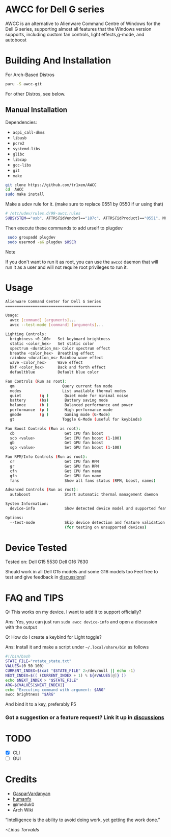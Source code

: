 # AWCC for Dell G series

AWCC is an alternative to Alienware Command Centre of Windows for the Dell G series, supporting almost all features that the Windows version supports, including custom fan controls, light effects,g-mode, and autoboost

# Building And Installation

For Arch-Based Distros

```bash
paru -S awcc-git
```

For other Distros, see below.

## Manual Installation

Dependencies:

- `acpi_call-dkms`
- `libusb`
- `pcre2`
- `systemd-libs`
- `glibc`
- `libcap`
- `gcc-libs`
- `git`
- `make`

```bash
git clone https://github.com/tr1xem/AWCC
cd  AWCC
sudo make install
```

Make a udev rule for it. (make sure to replace 0551 by 0550 if ur using that)

```bash
# /etc/udev/rules.d/99-awcc.rules
SUBSYSTEM=="usb", ATTRS{idVendor}=="187c", ATTRS{idProduct}=="0551", MODE="0660",GROUP="plugdev"

```

Then execute these commands to add urself to plugdev

```bash
 sudo groupadd plugdev
 sudo usermod -aG plugdev $USER
```

> [!NOTE]
> If you don't want to run it as root, you can use the `awccd` daemon
> that will run it as a user and will not require root privileges
> to run it.

# Usage

```bash
Alienware Command Center for Dell G Series
==========================================

Usage:
  awcc [command] [arguments]...
  awcc --test-mode [command] [arguments]...

Lighting Controls:
  brightness <0-100>   Set keyboard brightness
  static <color_hex>   Set static color
  spectrum <duration_ms> Color spectrum effect
  breathe <color_hex>  Breathing effect
  rainbow <duration_ms> Rainbow wave effect
  wave <color_hex>     Wave effect
  bkf <color_hex>      Back and forth effect
  defaultblue          Default blue color

Fan Controls (Run as root):
  qm                     Query current fan mode
  modes                  List available thermal modes
  quiet        (q )       Quiet mode for minimal noise
  battery      (bs)       Battery saving mode
  balance      (b )       Balanced performance and power
  performance  (p )       High performance mode
  gmode        (g )       Gaming mode (G-Mode)
  gt                     Toggle G-Mode (useful for keybinds)

Fan Boost Controls (Run as root):
  cb                      Get CPU fan boost
  scb <value>             Set CPU fan boost (1-100)
  gb                      Get GPU fan boost
  sgb <value>             Set GPU fan boost (1-100)

Fan RPM/Info Controls (Run as root):
  cr                      Get CPU fan RPM
  gr                      Get GPU fan RPM
  cfn                     Get CPU fan name
  gfn                     Get GPU fan name
  fans                    Show all fans status (RPM, boost, names)

Advanced Controls (Run as root):
  autoboost               Start automatic thermal management daemon

System Information:
  device-info             Show detected device model and supported features

Options:
  --test-mode             Skip device detection and feature validation
                          (for testing on unsupported devices)
```

# Device Tested

Tested on:
Dell G15 5530
Dell G16 7630

Should work in all Dell G15 models and some G16 models too
Feel free to test and give feedback in [discussions](https://github.com/tr1xem/AWCC/discussions)!

# FAQ and TIPS

Q: This works on my device. I want to add it to support officially?

Ans: Yes, you can just run `sudo awcc device-info` and open a discussion with the output

Q: How do I create a keybind for Light toggle?

Ans: Install it and make a script under `~/.local/share/bin` as follows

```bash
#!/bin/bash
STATE_FILE="rotate_state.txt"
VALUES=(0 50 100)
CURRENT_INDEX=$(cat "$STATE_FILE" 2>/dev/null || echo -1)
NEXT_INDEX=$(( (CURRENT_INDEX + 1) % ${#VALUES[@]} ))
echo $NEXT_INDEX > "$STATE_FILE"
ARG=${VALUES[$NEXT_INDEX]}
echo "Executing command with argument: $ARG"
awcc brightness "$ARG"
```

And bind it to a key, preferably F5

### Got a suggestion or a feature request? Link it up in [discussions](https://github.com/tr1xem/AWCC/discussions)

# TODO

- [x] CLI
- [ ] GUI

# Credits

- [GasparVardanyan](https://github.com/GasparVardanyan)
- [humanfx](https://github.com/tiagoporsch/humanfx)
- @meduk0
- Arch Wiki

“Intelligence is the ability to avoid doing work, yet getting the work done.”

_~Linus Torvalds_
